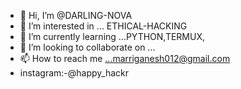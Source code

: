 - 👋 Hi, I’m @DARLING-NOVA
- 👀 I’m interested in ... ETHICAL-HACKING
- 🌱 I’m currently learning ...PYTHON,TERMUX,
- 💞️ I’m looking to collaborate on ...
- 📫 How to reach me ...marriganesh012@gmail.com
-  instagram:-@happy_hackr
<!---
DARLING-NOVA/DARLING-NOVA is a ✨ special ✨ repository because its `README.md` (this file) appears on your GitHub profile.
You can click the Preview link to take a look at your changes.
--->
